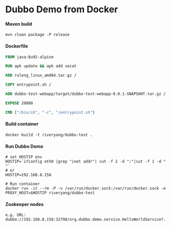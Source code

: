 # Dubbo Demo from Docker

#### Maven build
```shell
mvn clean package -P release
```

#### Dockerfile
```Dockerfile
FROM java:8u92-alpine

RUN apk update && apk add socat

ADD ruleng_linux_amd64.tar.gz /

COPY entrypoint.sh /

ADD dubbo-test-webapp/target/dubbo-test-webapp-0.0.1-SNAPSHOT.tar.gz /

EXPOSE 20880

CMD ["/bin/sh", "-c", "/entrypoint.sh"]
``` 

#### Build container
```shell
docker build -t riveryang/dubbo-test .
```

#### Run Dubbo Demo
```shell
# set HOSTIP env
HOSTIP=`ifconfig eth0 |grep "inet addr"| cut -f 2 -d ":"|cut -f 1 -d " "`
# or
HOSTIP=192.168.8.158

# Run container
docker run -it --rm -P -v /var/run/docker.sock:/var/run/docker.sock -e PROXY_HOST=$HOSTIP riveryang/dubbo-test
```

#### Zookeeper nodes
	e.g. URL:
	dubbo://192.168.8.158:32798/org.dubbo.demo.service.HelloWorldService?.....
